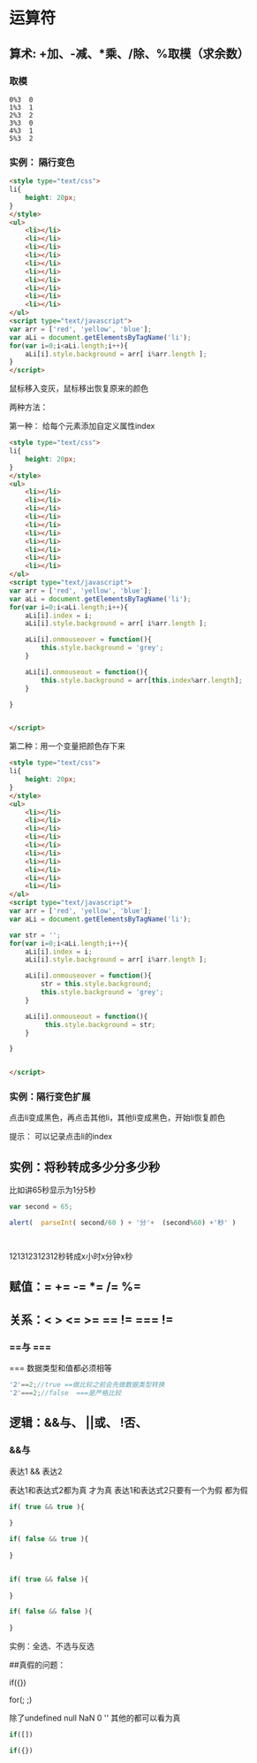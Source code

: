 # 运算符


## 算术: +加、-减、*乘、/除、%取模（求余数）


### 取模

```
0%3  0  
1%3  1  
2%3  2  
3%3  0  
4%3  1
5%3  2
```

### 实例： 隔行变色

```html
<style type="text/css">
li{
	height: 20px;
}
</style>
<ul>
	<li></li>
	<li></li>
	<li></li>
	<li></li>
	<li></li>
	<li></li>
	<li></li>
	<li></li>
	<li></li>
	<li></li>
</ul>
<script type="text/javascript">
var arr = ['red', 'yellow', 'blue'];
var aLi = document.getElementsByTagName('li');
for(var i=0;i<aLi.length;i++){
	aLi[i].style.background = arr[ i%arr.length ];
}
</script>
```



鼠标移入变灰，鼠标移出恢复原来的颜色

两种方法：

第一种： 给每个元素添加自定义属性index



```html
<style type="text/css">
li{
	height: 20px;
}
</style>
<ul>
	<li></li>
	<li></li>
	<li></li>
	<li></li>
	<li></li>
	<li></li>
	<li></li>
	<li></li>
	<li></li>
	<li></li>
</ul>
<script type="text/javascript">
var arr = ['red', 'yellow', 'blue'];
var aLi = document.getElementsByTagName('li');
for(var i=0;i<aLi.length;i++){
	aLi[i].index = i;
	aLi[i].style.background = arr[ i%arr.length ];

	aLi[i].onmouseover = function(){
		this.style.background = 'grey';
	}

	aLi[i].onmouseout = function(){
		this.style.background = arr[this.index%arr.length];
	}

}


</script>
```


第二种：用一个变量把颜色存下来



```html
<style type="text/css">
li{
	height: 20px;
}
</style>
<ul>
	<li></li>
	<li></li>
	<li></li>
	<li></li>
	<li></li>
	<li></li>
	<li></li>
	<li></li>
	<li></li>
	<li></li>
</ul>
<script type="text/javascript">
var arr = ['red', 'yellow', 'blue'];
var aLi = document.getElementsByTagName('li');

var str = '';
for(var i=0;i<aLi.length;i++){
	aLi[i].index = i;
	aLi[i].style.background = arr[ i%arr.length ];

	aLi[i].onmouseover = function(){
		str = this.style.background;
		this.style.background = 'grey';
	}

	aLi[i].onmouseout = function(){
		 this.style.background = str;
	}

}


</script>
```


### 实例：隔行变色扩展

点击li变成黑色，再点击其他li，其他li变成黑色，开始li恢复颜色

提示： 可以记录点击li的index


##  实例：将秒转成多少分多少秒

比如讲65秒显示为1分5秒



```js
var second = 65;

alert(  parseInt( second/60 ) + '分'+  (second%60) +'秒' )




```

121312312312秒转成x小时x分钟x秒

## 赋值：= += -=  *= /= %=

## 关系：<  >  <= >=  == !=  === !=

###  ==与 ===

=== 数据类型和值都必须相等

```js
'2'==2;//true ==做比较之前会先做数据类型转换
'2'===2;//false  ===是严格比较

```

## 逻辑：&&与、 ||或、 !否、

### &&与

表达1 && 表达2

表达1和表达式2都为真  才为真
表达1和表达式2只要有一个为假  都为假

```js
if( true && true ){
	
}

if( false && true ){
	
}


if( true && false ){
	
}

if( false && false ){
	
}
```


实例：全选、不选与反选



##真假的问题：

if({})

for(;  ;)


除了undefined null NaN 0 ''  其他的都可以看为真

```js
if([])

if({})
```

